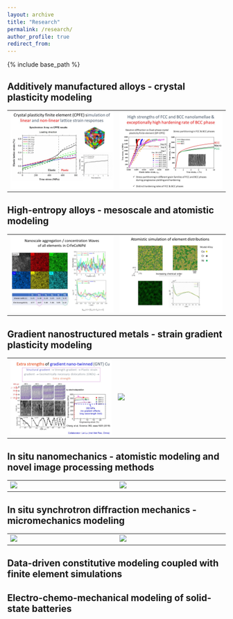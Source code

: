 ```yaml
---
layout: archive
title: "Research"
permalink: /research/
author_profile: true
redirect_from: 
---
```


{% include base_path %}

## Additively manufactured alloys - crystal plasticity modeling
<table border=0 cellpadding=2 cellspacing=8>
<tr><td width=500><img src='images/Slide3.jpg' width=500></td><td width=500><img src='images/Slide4.jpg' width=500></td></tr>
</table>

## High-entropy alloys - mesoscale and atomistic modeling
<table border=0 cellpadding=2 cellspacing=8>
<tr><td width=500><img src='images/Slide5.jpg' width=500></td><td width=500><img src='images/Slide6.jpg' width=500></td></tr>
</table>

## Gradient nanostructured metals - strain gradient plasticity modeling
<table border=0 cellpadding=2 cellspacing=8>
<tr><td width=500><img src='images/Slide7.jpg' width=500></td><td width=500><img src='images/Slide8.jpg' width=500></td></tr>
</table>

## In situ nanomechanics - atomistic modeling and novel image processing methods
<table border=0 cellpadding=2 cellspacing=8>
<tr><td width=500><img src='images/Slide9.jpg' width=500></td><td width=500><img src='images/Slide10.jpg' width=500></td></tr>
</table>

## In situ synchrotron diffraction mechanics - micromechanics modeling
<table border=0 cellpadding=2 cellspacing=8>
<tr><td width=500><img src='images/Slide11.jpg' width=500></td><td width=500><img src='images/Slide12.jpg' width=500></td></tr>
</table>

## Data-driven constitutive modeling coupled with finite element simulations

## Electro-chemo-mechanical modeling of solid-state batteries